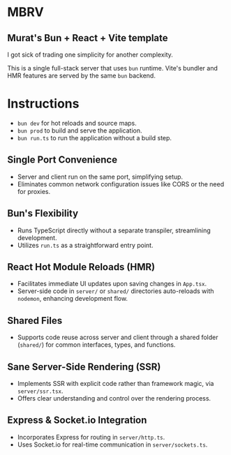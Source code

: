 # MBRV
## Murat's Bun + React + Vite template

I got sick of trading one simplicity for another complexity.

This is a single full-stack server that uses `bun` runtime. Vite's bundler and HMR features are served by the same `bun` backend.

# Instructions
- `bun dev` for hot reloads and source maps.
- `bun prod` to build and serve the application.
- `bun run.ts` to run the application without a build step.


## Single Port Convenience
- Server and client run on the same port, simplifying setup.
- Eliminates common network configuration issues like CORS or the need for proxies.

## Bun's Flexibility
- Runs TypeScript directly without a separate transpiler, streamlining development.
- Utilizes `run.ts` as a straightforward entry point.

## React Hot Module Reloads (HMR)
- Facilitates immediate UI updates upon saving changes in `App.tsx`.
- Server-side code in `server/` or `shared/` directories auto-reloads with `nodemon`, enhancing development flow.

## Shared Files
- Supports code reuse across server and client through a shared folder (`shared/`) for common interfaces, types, and functions.

## Sane Server-Side Rendering (SSR)
- Implements SSR with explicit code rather than framework magic, via `server/ssr.tsx`.
- Offers clear understanding and control over the rendering process.

## Express & Socket.io Integration
- Incorporates Express for routing in `server/http.ts`.
- Uses Socket.io for real-time communication in `server/sockets.ts`.
